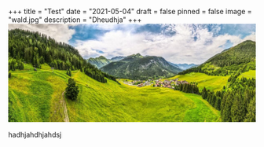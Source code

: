 +++
title = "Test"
date = "2021-05-04"
draft = false
pinned = false
image = "wald.jpg"
description = "Dheudhja"
+++
![](wald.jpg)

hadhjahdhjahdsj